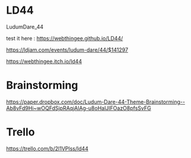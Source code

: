 # LD44
LudumDare_44

test it here : https://webthingee.github.io/LD44/

https://ldjam.com/events/ludum-dare/44/$141297

https://webthingee.itch.io/ld44

# Brainstorming
https://paper.dropbox.com/doc/Ludum-Dare-44-Theme-Brainstorming--Ab8vFd9Hi~wOQFdSjpRAqjAlAg-u8oHalJIFOazO8pfsSvFG

# Trello
https://trello.com/b/2l1VPlss/ld44

